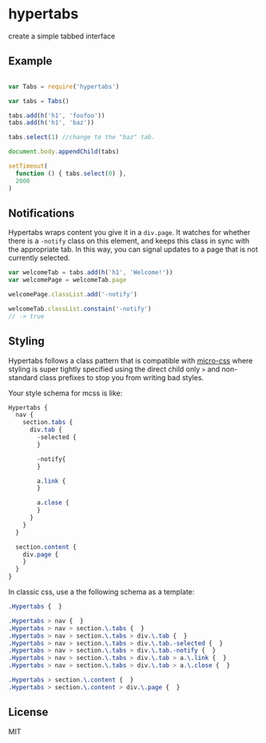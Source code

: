 # hypertabs

create a simple tabbed interface

## Example

``` js

var Tabs = require('hypertabs')

var tabs = Tabs()

tabs.add(h('h1', 'foofoo'))
tabs.add(h('h1', 'baz'))

tabs.select(1) //change to the "baz" tab.

document.body.appendChild(tabs)

setTimeout(
  function () { tabs.select(0) },
  2000
)
```

## Notifications

Hypertabs wraps content you give it in a `div.page`.
It watches for whether there is a `-notify` class on this element, and keeps this class in sync with the appropriate tab.
In this way, you can signal updates to a page that is not currently selected.

```js
var welcomeTab = tabs.add(h('h1', 'Welcome!'))
var welcomePage = welcomeTab.page

welcomePage.classList.add('-notify')

welcomeTab.classList.constain('-notify')
// -> true
```

## Styling

Hypertabs follows a class pattern that is compatible with [micro-css](https://github.com/mmckegg/micro-css) where styling is super tightly specified using the direct child only `>` and non-standard class prefixes to stop you from writing bad styles.

Your style schema for mcss is like:

```css
Hypertabs {
  nav {
    section.tabs {
      div.tab {
        -selected {
        }

        -notify{
        }

        a.link {
        }

        a.close {
        }
      }
    }
  }

  section.content {
    div.page {
    }
  }
}
```

In classic css, use a the following schema as a template:
```css
.Hypertabs {  }

.Hypertabs > nav {  }
.Hypertabs > nav > section.\.tabs {  }
.Hypertabs > nav > section.\.tabs > div.\.tab {  }
.Hypertabs > nav > section.\.tabs > div.\.tab.-selected {  }
.Hypertabs > nav > section.\.tabs > div.\.tab.-notify {  }
.Hypertabs > nav > section.\.tabs > div.\.tab > a.\.link {  }
.Hypertabs > nav > section.\.tabs > div.\.tab > a.\.close {  }

.Hypertabs > section.\.content {  }
.Hypertabs > section.\.content > div.\.page {  }
```


## License

MIT

